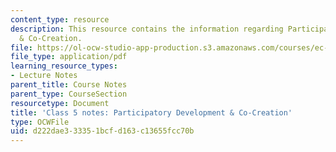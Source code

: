 ```yaml
---
content_type: resource
description: This resource contains the information regarding Participatory Development
  & Co-Creation.
file: https://ol-ocw-studio-app-production.s3.amazonaws.com/courses/ec-701j-d-lab-i-development-fall-2009/d222dae333351bcfd163c13655fcc70b_MITEC_701JF09_lec05_notes.pdf
file_type: application/pdf
learning_resource_types:
- Lecture Notes
parent_title: Course Notes
parent_type: CourseSection
resourcetype: Document
title: 'Class 5 notes: Participatory Development & Co-Creation'
type: OCWFile
uid: d222dae3-3335-1bcf-d163-c13655fcc70b
---
```

